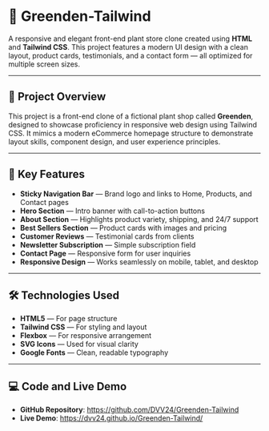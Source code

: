 # 🌿 Greenden-Tailwind

A responsive and elegant front-end plant store clone created using **HTML** and **Tailwind CSS**. This project features a modern UI design with a clean layout, product cards, testimonials, and a contact form — all optimized for multiple screen sizes.

---

## 📌 Project Overview

This project is a front-end clone of a fictional plant shop called **Greenden**, designed to showcase proficiency in responsive web design using Tailwind CSS. It mimics a modern eCommerce homepage structure to demonstrate layout skills, component design, and user experience principles.

---

## 🚀 Key Features

- **Sticky Navigation Bar** — Brand logo and links to Home, Products, and Contact pages  
- **Hero Section** — Intro banner with call-to-action buttons  
- **About Section** — Highlights product variety, shipping, and 24/7 support  
- **Best Sellers Section** — Product cards with images and pricing  
- **Customer Reviews** — Testimonial cards from clients  
- **Newsletter Subscription** — Simple subscription field  
- **Contact Page** — Responsive form for user inquiries  
- **Responsive Design** — Works seamlessly on mobile, tablet, and desktop

---

## 🛠️ Technologies Used

- **HTML5** — For page structure  
- **Tailwind CSS** — For styling and layout  
- **Flexbox** — For responsive arrangement  
- **SVG Icons** — Used for visual clarity  
- **Google Fonts** — Clean, readable typography

---
## 💻 Code and Live Demo

- **GitHub Repository**: https://github.com/DVV24/Greenden-Tailwind
- **Live Demo**: https://dvv24.github.io/Greenden-Tailwind/

